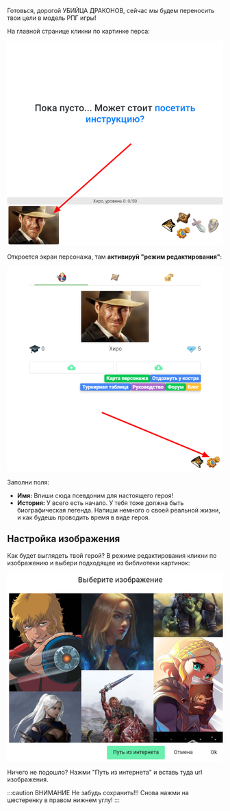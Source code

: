 Готовься, дорогой УБИЙЦА ДРАКОНОВ, сейчас мы будем переносить твои цели в модель РПГ игры!

На главной странице кликни по картинке перса:

![](../../static/img/openPersWindow)

Откроется экран персонажа, там **активируй "режим редактирования"**:

![](../../static/img/persWindow)

Заполни поля:

- **Имя:** Впиши сюда псевдоним для настоящего героя!
- **История:** У всего есть начало. У тебя тоже должна быть биографическая легенда. Напиши немного о своей реальной жизни, и как будешь проводить время в виде героя.

## Настройка изображения

Как будет выглядеть твой герой? В режиме редактирования кликни по изображению и выбери подходящее из библиотеки картинок:

![image-20210217104525999](../../static/img/choosePers)

Ничего не подошло? Нажми "Путь из интернета" и вставь туда url изображения.

:::caution ВНИМАНИЕ
Не забудь сохранить!!! Снова нажми на шестеренку в правом нижнем углу!
:::
